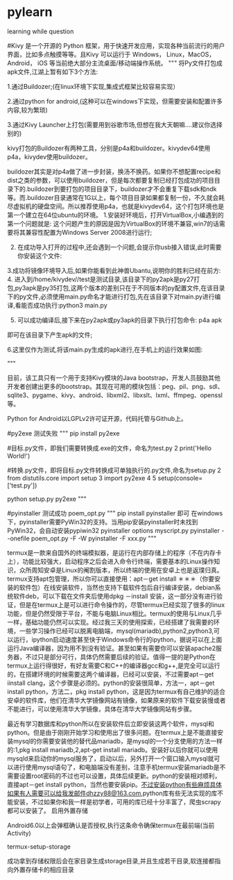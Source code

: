 # pylearn
learning while question

#Kivy 是一个开源的 Python 框架，用于快速开发应用，实现各种当前流行的用户界面，比如多点触摸等等。且Kivy 可以运行于 Windows， Linux，MacOS， Android， iOS 等当前绝大部分主流桌面/移动端操作系统。
"""
将Py文件打包成apk文件,江湖上暂有如下3个方法:

1.通过Buildozer;(在linux环境下实现,集成式框架比较容易实现）

2.通过python for android,(这种可以在windows下实现，但需要安装和配置许多内容,较为繁琐)

3.通过Kivy Launcher上打包(需要用到谷歌市场,但想在我大天朝嘛....建议你选择别的)

kivy打包的Buildozer有两种工具，分别是p4a和buildozer。kivydev64使用p4a，kivydev使用buildozer。

buildozer其实是对p4a做了进一步封装，换汤不换药。如果你不想配置recipe和dist之类的参数，可以使用buildozer，但是每次都要复制已经打包成功的项目目录下的.buildozer到要打包的项目目录下，buildozer才不会重复下载sdk和ndk等。而.buildozer目录通常在1G以上，每个项目目录如果都复制一份，不久就会耗尽虚拟机的硬盘空间。所以推荐使用p4a，也就是kivydev64，这个打包环境也是第一个建立在64位ubuntu的环境。
1.安装好环境后，打开VirtualBox,小编遇到的第一个问题就是:
这个问题产生的原因是因为VirtualBox的环境不兼容,win7的话需要将其兼容性配置为Windows Server 2008进行运行;

2. 在成功导入打开的过程中,还会遇到一个问题,会提示你usb接入错误,此时需要你安装这个文件:

3.成功将镜像环境导入后,如果你能看到此神兽Ubantu,说明你的胜利已经在前方:
4. 进入到/home/kivydev//test是测试目录,该目录下的py2apk是py27打包,py3apk是py35打包,这两个版本的差别只在于不同版本的py配置文件,在该目录下的py文件,必须使用main.py命名才能进行打包,先在该目录下对main.py进行编译,看能否成功执行:python3 main.py

5. 可以成功编译后,接下来在py2apk或py3apk的目录下执行打包命令: p4a apk

即可在该目录下产生apk的文件;

6.这里仅作为测试,将该main.py生成的apk进行,在手机上的运行效果如图:

"""

目前，该工具只有一个用于支持Kivy模块的Java bootstrap，开发人员鼓励其他开发者创建出更多的bootstrap。其现在可用的模块包括：peg、pil、png、sdl、sqlite3、pygame、kivy、android、libxml2、libxslt、lxml、ffmpeg、openssl等。

Python for Android以LGPLv2许可证开源，代码托管与Github上。


 #py2exe 测试失败
 """
 pip install py2exe
 
#目标.py文件，即我们需要转换成.exe的文件，命名为test.py
2 print('Hello World!')

 #转换.py文件，即将目标.py文件转换成可单独执行的.py文件,命名为setup.py
2 from distutils.core import setup
3 import py2exe
4 
5 setup(console=['test.py'])


python setup.py py2exe
"""

#pyinstaller 测试成功 poem_opt.py
"""
pip install pyinstaller 即可 在windows下，pyinstaller需要PyWin32的支持。当用pip安装pyinstaller时未找到PyWin32，会自动安装pypiwin32
pyinstaller options myscript.py
pyinstaller --onefile poem_opt.py
-F
-W
pyinstaller -F xxx.py
"""


termux是一款来自国外的终端模拟器，是运行在内部存储上的程序（不在内存卡上），功能比较强大，启动程序之后会进入命令行终端，需要基本的Linux操作知识，众所周知安卓是Linux的阉割版本，所以终端的使用在安卓上也是返璞归真。termux支持apt包管理，所以你可以直接使用：apt－get install ＊＊＊（你要安装的软件包）在线安装软件，当然也支持下载软件包后自行编译安装，debian系统软件deb，可以下载在文件夹后使用dpkg －install 安装，这一部分没有进行验证，但是在termux上是可以进行命令操作的，尽管termux已经实现了很多的linux功能，但是仍然受限于平台，不能与电脑Linux相比。termux的使用与Linux几乎一样，基础功能仍然可以实现。经过我三天的使用探索，已经搭建了我需要的环境，一些学习操作已经可以脱离电脑端，mysql(mariadb),python2,python3,可以运行，ipython启动速度甚至快于Windows命令行的ipython，据说可以在上面运行Java编译器，因为用不到没有验证。甚至如果有需要你可以安装apache2服务器，不过只是部分可行，具体仍然需要后续的验证。值得一提的是Python在termux上运行得很好，有好友需要C和C++的编译器gcc和g++,是完全可以运行的，在搭建环境的时候需要这两个编译器，已经可以安装，不过需要apt－get iinstall clang，这个步骤是必须的。python的安装很简单，方法一，apt－get install python，方法二，pkg install python，这是因为termux有自己维护的适合安卓的软件库，他们在清华大学镜像网站有镜像，如果原来的软件下载安装慢或者不能进行，可以使用清华大学镜像，具体在清华大学镜像网站有步骤。

最近有学习数据库和python所以在安装软件后立即安装这两个软件，mysql和python。但是由于刚刚开始学习和使用出了很多问题。在termux上是不能直接安装mysql的你需要安装他的替代品mariadb，是mysql的一个分支使用的方法一样的:1,pkg install mariadb,2,apt-get install mariadb。安装好以后你就可以使用mysqld来启动你的mysql服务了，启动以后，另外打开一个窗口输入mysql就可以进行使用mysql语句了，和电脑端没有差别，注意手机termux安装mariadb是不需要设置root密码的不过也可以设置，具体后续更新。python的安装相对顺利，直接apt－get install python，当然也要安装pip。不过安装python有些麻烦具体如果有人需要可以给我发邮件dhzzy88@163.com,python库有些无法实现的库不能安装，不过如果你和我一样是初学者，可用的库已经十分丰富了，爬虫scrapy都可以安装了。
启用外置存储

Android6.0以上会弹框确认是否授权,执行这条命令确保termux在最前端(当前Activity)

termux-setup-storage

成功拿到存储权限后会在家目录生成storage目录,并且生成若干目录,软连接都指向外置存储卡的相应目录
